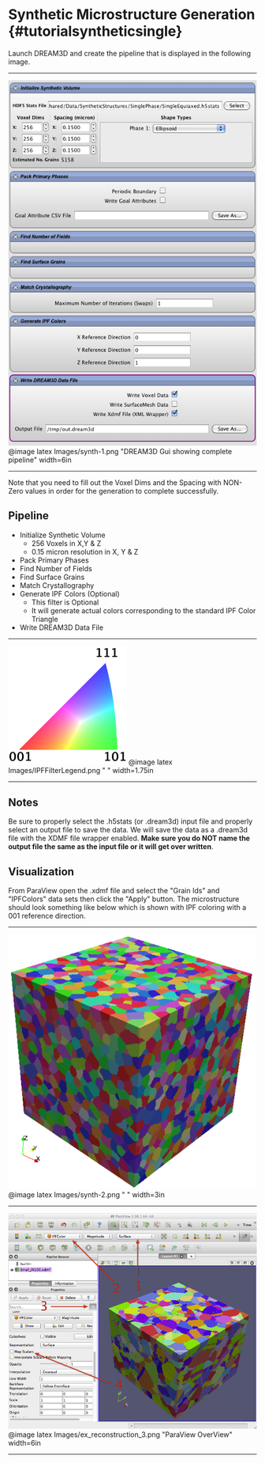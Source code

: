 Synthetic Microstructure Generation {#tutorialsyntheticsingle}
=========

Launch DREAM3D and create the pipeline that is displayed in the following image.

-------------------

![DREAM3D Gui showing complete pipeline](Images/synth-1.png)
@image latex Images/synth-1.png "DREAM3D Gui showing complete pipeline" width=6in

-------------------

 Note that you need to fill out the Voxel Dims and the Spacing with NON-Zero values in order for the generation to complete successfully.


## Pipeline ##


+ Initialize Synthetic Volume
	- 256 Voxels in X,Y & Z
	- 0.15 micron resolution in X, Y & Z
+ Pack Primary Phases
+ Find Number of Fields
+ Find Surface Grains
+ Match Crystallography
+ Generate IPF Colors (Optional)
  	- This filter is Optional
  	- It will generate actual colors corresponding to the standard IPF Color Triangle
+ Write DREAM3D Data File


-------------------

![IPF Triangle for Cubic](Images/IPFFilterLegend.png)
@image latex Images/IPFFilterLegend.png " " width=1.75in

-------------------

## Notes ##
Be sure to properly select the .h5stats (or .dream3d) input file and properly select an output file to save the data. We will save the data as a .dream3d file with the XDMF file wrapper enabled. **Make sure you do NOT name the output file the same as the input file or it will get over written**. 

## Visualization ##
From ParaView open the .xdmf file and select the "Grain Ids" and "IPFColors" data sets then click the "Apply" button. The microstructure should look something like below which is shown with IPF coloring with a 001 reference direction.

-------------------

![Generated Synthetic Microstructure](Images/synth-2.png)
@image latex Images/synth-2.png " " width=3in

-------------------

![ParaView OverView](Images/ex_reconstruction_3.png)
@image latex Images/ex_reconstruction_3.png "ParaView OverView" width=6in

-------------------

